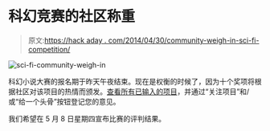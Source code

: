 # 科幻竞赛的社区称重

> 原文:[https://hack aday . com/2014/04/30/community-weigh-in-sci-fi-competition/](https://hackaday.com/2014/04/30/community-weigh-in-for-sci-fi-contest/)

![sci-fi-community-weigh-in](../Images/06b542016931be52a9fe7551aafd7246.png)

科幻小说大赛的报名期于昨天午夜结束。现在是权衡的时候了，因为十个奖项将根据社区对该项目的热情而颁发。[查看所有已输入的项目](http://hackaday.io/projects/tag/sci-fi-contest)，并通过“关注项目”和/或“给一个头骨”按钮登记您的意见。

我们希望在 5 月 8 日星期四宣布比赛的评判结果。